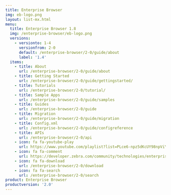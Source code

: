 ```yaml
---
title: Enterprise Browser
img: eb-logo.png
layout: list-mx.html
menu:
  title: Enterprise Browser 1.8
  img: /enterprise-browser/eb-logo.png
  versions:
    - versionto: 1-4
      versionfrom: 2-0
      default: /enterprise-browser/2-0/guide/about
      label: '1.4'
  items:
    - title: About
      url: /enterprise-browser/2-0/guide/about
    - title: Getting Started
      url: /enterprise-browser/2-0/guide/gettingstarted/
    - title: Tutorials
      url: /enterprise-browser/2-0/tutorial/
    - title: Sample Apps
      url: /enterprise-browser/2-0/guide/samples
    - title: Guides
      url: /enterprise-browser/2-0/guide
    - title: Migration
      url: /enterprise-browser/2-0/guide/migration
    - title: Config.xml
      url: /enterprise-browser/2-0/guide/configreference
    - title: APIs
      url: /enterprise-browser/2-0/api
    - icon: fa fa-youtube-play
      url: https://www.youtube.com/playlist?list=PLce6-npz5dKcUY98npViY6QbuL3yhAXCx
    - icon: fa fa-comment
      url: https://developer.zebra.com/community/technologies/enterprisebrowser
    - icon: fa fa-download
      url: /enterprise-browser/2-0/download
    - icon: fa fa-search
      url: /enterprise-browser/2-0/search
product: Enterprise Browser
productversion: '2.0'
---
```

